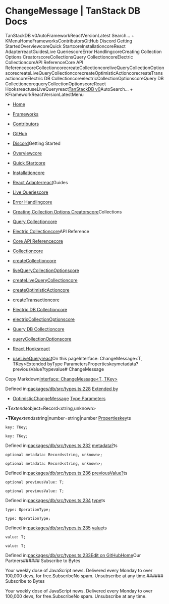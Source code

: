 # ChangeMessage | TanStack DB Docs

TanStackDB v0AutoFrameworkReactVersionLatest Search... + KMenuHomeFrameworksContributorsGitHub Discord Getting StartedOverviewcoreQuick StartcoreInstallationcoreReact AdapterreactGuidesLive QueriescoreError HandlingcoreCreating Collection Options CreatorscoreCollectionsQuery CollectioncoreElectric CollectioncoreAPI ReferenceCore API ReferencecoreCollectioncorecreateCollectioncoreliveQueryCollectionOptionscorecreateLiveQueryCollectioncorecreateOptimisticActioncorecreateTransactioncoreElectric DB CollectioncoreelectricCollectionOptionscoreQuery DB CollectioncorequeryCollectionOptionscoreReact HooksreactuseLiveQueryreact[TanStack](/)[DB v0](/db)AutoSearch... + KFrameworkReactVersionLatestMenu

- [Home](/db/latest)
- [Frameworks](/db/latest/docs/framework)
- [Contributors](/db/latest/docs/contributors)
- [GitHub](https://github.com/tanstack/db)
- [Discord](https://tlinz.com/discord)Getting Started

- [Overviewcore](/db/latest/docs/overview)
- [Quick Startcore](/db/latest/docs/quick-start)
- [Installationcore](/db/latest/docs/installation)
- [React Adapterreact](/db/latest/docs/framework/react/adapter)Guides

- [Live Queriescore](/db/latest/docs/guides/live-queries)
- [Error Handlingcore](/db/latest/docs/guides/error-handling)
- [Creating Collection Options Creatorscore](/db/latest/docs/guides/collection-options-creator)Collections

- [Query Collectioncore](/db/latest/docs/collections/query-collection)
- [Electric Collectioncore](/db/latest/docs/collections/electric-collection)API Reference

- [Core API Referencecore](/db/latest/docs/reference/index)
- [Collectioncore](/db/latest/docs/reference/interfaces/collection)
- [createCollectioncore](/db/latest/docs/reference/functions/createcollection)
- [liveQueryCollectionOptionscore](/db/latest/docs/reference/functions/livequerycollectionoptions)
- [createLiveQueryCollectioncore](/db/latest/docs/reference/functions/createlivequerycollection)
- [createOptimisticActioncore](/db/latest/docs/reference/functions/createoptimisticaction)
- [createTransactioncore](/db/latest/docs/reference/functions/createtransaction)
- [Electric DB Collectioncore](/db/latest/docs/reference/electric-db-collection/index)
- [electricCollectionOptionscore](/db/latest/docs/reference/electric-db-collection/functions/electriccollectionoptions)
- [Query DB Collectioncore](/db/latest/docs/reference/query-db-collection/index)
- [queryCollectionOptionscore](/db/latest/docs/reference/query-db-collection/functions/querycollectionoptions)
- [React Hooksreact](/db/latest/docs/framework/react/reference/index)
- [useLiveQueryreact](/db/latest/docs/framework/react/reference/functions/uselivequery)On this pageInterface: ChangeMessage<T, TKey>Extended byType ParametersPropertieskeymetadata?previousValue?typevalue# ChangeMessage

Copy Markdown[Interface: ChangeMessage<T, TKey>](#interface-changemessaget-tkey)

Defined in:[packages/db/src/types.ts:228](https://github.com/TanStack/db/blob/main/packages/db/src/types.ts#L228)
[Extended by](#extended-by)

- [OptimisticChangeMessage](/db/latest/docs/reference/interfaces/optimisticchangemessage)
[Type Parameters](#type-parameters)

•**T***extends*object=Record<string,unknown>

•**TKey***extends*string|number=string|number
[Properties](#properties)[key](#key)ts

```
key: TKey;

```

```
key: TKey;

```

Defined in:[packages/db/src/types.ts:232](https://github.com/TanStack/db/blob/main/packages/db/src/types.ts#L232)
[metadata?](#metadata)ts

```
optional metadata: Record<string, unknown>;

```

```
optional metadata: Record<string, unknown>;

```

Defined in:[packages/db/src/types.ts:236](https://github.com/TanStack/db/blob/main/packages/db/src/types.ts#L236)
[previousValue?](#previousvalue)ts

```
optional previousValue: T;

```

```
optional previousValue: T;

```

Defined in:[packages/db/src/types.ts:234](https://github.com/TanStack/db/blob/main/packages/db/src/types.ts#L234)
[type](#type)ts

```
type: OperationType;

```

```
type: OperationType;

```

Defined in:[packages/db/src/types.ts:235](https://github.com/TanStack/db/blob/main/packages/db/src/types.ts#L235)
[value](#value)ts

```
value: T;

```

```
value: T;

```

Defined in:[packages/db/src/types.ts:233](https://github.com/TanStack/db/blob/main/packages/db/src/types.ts#L233)[Edit on GitHub](https://github.com/tanstack/db/edit/main/docs/reference/interfaces/changemessage.md)[Home](/db/latest)Our Partners###### Subscribe to Bytes

Your weekly dose of JavaScript news. Delivered every Monday to over 100,000 devs, for free.SubscribeNo spam. Unsubscribe at any time.###### Subscribe to Bytes

Your weekly dose of JavaScript news. Delivered every Monday to over 100,000 devs, for free.SubscribeNo spam. Unsubscribe at any time.<iframe src="https://www.googletagmanager.com/ns.html?id=GTM-5N57KQT4" height="0" width="0" style="display:none;visibility:hidden" title="gtm"></iframe>
